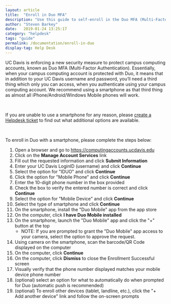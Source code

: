 ```yaml
---
layout: article
title:  "Enroll in Duo MFA"
description: "Use this guide to self-enroll in the Duo MFA (Multi-Factor Authentication) service used on campus."
author: "Steven Barkey"
date:   2019-01-24 13:25:17
category: "helpdesk"
tags: "guide"
permalink: /documentation/enroll-in-duo
display-tag: Help Desk
---
```


<p>UC Davis is enforcing a new security measure to protect campus computing accounts, known as Duo MFA (Multi-Factor Authentication).  Essentially, when your campus computing account is protected with Duo, it means that in addition to your UC Davis username and password, you’ll need a third thing which only you can access, when you authenticate using your campus computing account.  We recommend using a smartphone as that third thing as almost all iPhone/Android/Windows Mobile phones will work.</p>
<br />
<p>If you are unable to use a smartphone for any reason, please <a class="external-link" href="https://computing.caes.ucdavis.edu/documentation/help-desk-ticket" target="_parent">create a Helpdesk ticket</a> to find out what additional options are available.</p>
<br />
<p>To enroll in Duo with a smartphone, please complete the steps below:</p>
<ol style="PADDING-LEFT: 30px">
  <li>Open a browser and go to <a class="external-link" href="https://computingaccounts.ucdavis.edu" target="_blank">https://computingaccounts.ucdavis.edu</a></li>
  <li>Click on the <b>Manage Account Services</b> link</li>
  <li>Fill out the requested information and click <b>Submit Information</b></li>
  <li>Enter your UC Davis LoginID (username) and click <b>Continue</b></li>
  <li>Select the option for "IDUO" and click <b>Continue</b></li>
  <li>Click the option for "Mobile Phone" and click <b>Continue</b></li>
  <li>Enter the 10-digit phone number in the box provided</li>
  <li>Check the box to verify the entered number is correct and click <b>Continue</b></li>
  <li>Select the option for "Mobile Device" and click <b>Continue</b></li>
  <li>Select the type of smartphone and click <b>Continue</b></li>
  <li>On the smartphone, install the "Duo Mobile" app from the app store</li>
  <li>On the computer, click <b>I have Duo Mobile installed</b></li>
  <li>On the smartphone, launch the "Duo Mobile" app and click the "+" button at the top
    <ul style="PADDING-LEFT: 20px">
      <li>NOTE: If you are prompted to grant the "Duo Mobile" app access to your camera, select the option to approve the request.</li>
    </ul>
  </li>
  <li>Using camera on the smartphone, scan the barcode/QR Code displayed on the computer</li>
  <li>On the computer, click <b>Continue</b></li>
  <li>On the computer, click <b>Dismiss</b> to close the Enrollment Successful screen</li>
  <li>Visually verify that the phone number displayed matches your mobile device phone number</li>
  <li>(optional) select an option for what to automatically do when prompted for Duo (automatic push is recommended)</li>
  <li>(optional) To enroll other devices (tablet, landline, etc.), click the "+ Add another device" link and follow the on-screen prompts</li>
</ol>
